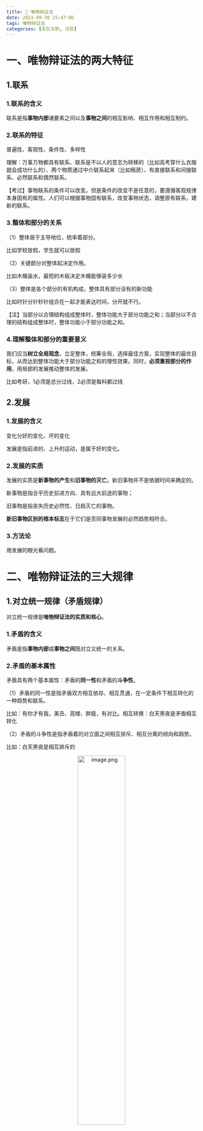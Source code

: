 ```yaml
---
title: 📣 唯物辩证法
date: 2023-09-30 15:47:06
tags: 唯物辩证法
categories: [军队文职, 马哲]
---
```


<meta name="referrer" content="no-referrer"/>

# 一、唯物辩证法的两大特征

## 1.联系

### 1.联系的含义

联系是指**事物内部**诸要素之间以及**事物之间**的相互影响、相互作用和相互制约。

### 2.联系的特征

普遍性、客观性、条件性、多样性

理解：万事万物都具有联系、联系是不以人的意志为转移的（比如高考穿什么衣服就会成功什么的）、两个物质通过中介联系起来（比如租房）、有直接联系和间接联系、必然联系和偶然联系。

【考过】事物联系的条件可以改变。但是条件的改变不是任意的，要遵循客观规律本身固有的属性。人们可以根据事物固有联系，改变事物状态，调整原有联系，建新的联系。

### 3.整体和部分的关系

（1）整体居于主导地位，统率着部分。

比如学校放假，学生就可以放假

（2）关键部分对整体起决定作用。

比如木桶装水，最短的木板决定木桶能够装多少水

（3）整体是各个部分的有机构成，整体具有部分没有的新功能

比如时针分针秒针组合在一起才能表达时间，分开就不行。

【注】当部分以合理结构组成整体时，整体功能大于部分功能之和；当部分以不合理的结构组成整体时，整体功能小于部分功能之和。

### 4.理解整体和部分的重要意义

我们应当**树立全局观念**，立足整体，统筹全局，选择最佳方案，实现整体的最优目标，从而达到整体功能大于部分功能之和的理性效果。同时，**必须重视部分的作用**，用局部的发展推动整体的发展。

比如考研，1必须是总分过线，2必须是每科都过线

## 2.发展

### 1.发展的含义

变化分好的变化、坏的变化

发展是指前进的、上升的运动，是属于好的变化。

### 2.发展的实质

发展的实质是**新事物的产生**和**旧事物的灭亡**。新旧事物并不是依据时间来确定的。

新事物是指合乎历史前进方向、具有远大前途的事物；

旧事物是指丧失历史必然性、日趋灭亡的事物。

**新旧事物区别的根本标志**在于它们是否同事物发展的必然趋势相符合。

### 3.方法论

用发展的眼光看问题。

# 二、唯物辩证法的三大规律

## 1.对立统一规律（矛盾规律）

对立统一规律是**唯物辩证法的实质和核心**。

### 1.矛盾的含义

矛盾是指**事物内部**或**事物之间**既对立又统一的关系。

### 2.矛盾的基本属性

矛盾具有两个基本属性：矛盾的**同一性**和矛盾的**斗争性**。

（1）矛盾的同一性是指矛盾双方相互依存、相互贯通，在一定条件下相互转化的一种趋势和联系。

比如：有你才有我，美丑、高矮、胖瘦，有对比。相互转换：白天黑夜是矛盾相互转化

（2）矛盾的斗争性是指矛盾着的对立面之间相互排斥、相互分离的倾向和趋势。

比如：白天黑夜是相互排斥的

<p align=center><img src="https://p3-juejin.byteimg.com/tos-cn-i-k3u1fbpfcp/8ffd981123734958be7b7236f4a34a62~tplv-k3u1fbpfcp-jj-mark:0:0:0:0:q75.image#?w=1170&h=666&s=207600&e=png&b=ffffff" alt="image.png"  width="50%"/></p>

### 3.矛盾的普遍性和特殊性

（1）矛盾的普遍性

①矛盾存在于一切事物的发展过程中。

②每一事物的发展过程中自始至终存在着矛盾运动。

事事有矛盾、时时有矛盾、方方有矛盾。

（2）矛盾的特殊性

矛盾的特殊性是指具体事物所包含的矛盾以及每一矛盾的各个方面都有其特点。

<p align=center><img src="https://p9-juejin.byteimg.com/tos-cn-i-k3u1fbpfcp/80c79d9dbe6a4458ba8f51c901d1ae35~tplv-k3u1fbpfcp-jj-mark:0:0:0:0:q75.image#?w=1043&h=538&s=378964&e=png&b=d7e0ef" alt="image.png"  width="50%"/></p>

### 4.矛盾发展的不平衡性

（1）主要矛盾和次要矛盾

在复杂事物的矛盾体系中，往往具有多种矛盾，有主要矛盾和次要矛盾之分。

**主要矛盾**是指在诸多矛盾中处于支配地位、对事物发展起决定作用的矛盾；

**次要矛盾**是指处于从属地位、对事物的发展不起决定作用的矛盾。

（2）矛盾的主要方面和次要方面

矛盾着的双方的力量往往是不平衡的，有矛盾的主要方面和次要方面之分。

矛盾的主要方面是一个矛盾中处于支配地位、起主导作用的方面；

矛盾的次要方面是处于被支配地位的方面。

<p align=center><img src="https://p6-juejin.byteimg.com/tos-cn-i-k3u1fbpfcp/b6e58bd901aa4d5098c3568a24eb1f95~tplv-k3u1fbpfcp-jj-mark:0:0:0:0:q75.image#?w=1152&h=468&s=363048&e=png&b=d8e1f1" alt="image.png"  width="50%"/></p>

（3）方法论：坚持两点论和重点论的统一。

坚持两点论，反对一点论；坚持重点论，反对均衡论。

<p align=center><img src="https://p1-juejin.byteimg.com/tos-cn-i-k3u1fbpfcp/9f4fe385a23f458092be3a0e63bf1c9e~tplv-k3u1fbpfcp-jj-mark:0:0:0:0:q75.image#?w=1167&h=599&s=335956&e=png&b=fefefe" alt="image.png"  width="50%"/></p>

### 5.事物发展的内因和外因

唯物辩证法认为，内因是事物变化发展的根据和第一位原因，外因是事物变化发展的条件，外因通过内因起作用。事物的发展是**内外因共同作用**的结果。

比如学习，内因是自己学习的态度，外因是学习的环境

## 2.质量互变规律

### 1.量变和质变的含义

（1）量变是事物**数量的增减**和**组成要素排列次序**的变动。

比如两队人马比赛，分为高级、中级和初级组。为了确保一定赢，可以高级对中级，中级对初级，初级对高级，这样子一定会赢。

（2）质变指事物根本性质的变化。

（3）量变和质变的区分标志：是否超出一定限度。

【注】量变达到一定程度才能实现质变，注重量的积累但没有达到一定程度并不会实现质变。

### 2.量变和质变的辩证关系

（1）量变是质变的必要准备。

（2）质变是量变的必然结果。

（3）总的量变中有部分质变。（烧水的过程中，有一部分是变成蒸汽的）

### 3.方法论

坚持适度原则。重视量的积累。创造条件，促使事物向好的方向转化。

<p align=center><img src="https://p9-juejin.byteimg.com/tos-cn-i-k3u1fbpfcp/5ccfc1e98c284aa3b0b37a4a0698bec7~tplv-k3u1fbpfcp-jj-mark:0:0:0:0:q75.image#?w=1128&h=623&s=298071&e=png&b=fefefe" alt="image.png"  width="50%"/></p>

## 3.否定之否定规律

### 1.肯定和否定

肯定是维持现存事物存在的因素，否定是促使现存事物灭亡的因素。辩证否定的实质是**“扬弃”**，即既克服又保留。

### 2.否定之否定规律的内容

任何事物的发展都要经历“肯定→否定→否定之否定”的过程，其中包括两次否定、三个阶段。

**否定之否定规律揭示了事物发展的前进性与曲折性的统一。**

【考过】辩证的否定，是在事物内在矛盾推动下而进行的自身否定。**事物自身的辩证否定，不是对原有事物的简单抛弃，而是舍弃原有事物中陈旧的、消极的东西，吸取、保留原有事物中积极的、有生命力的东西，并以改造过的形式作为自身存在和发展的条件。**所以辩证否定的实质就是“扬弃”，就是既克服又保留。克服体现着事物发展过程中的间断性，保留体现着发展过程中的连续性。发展的实质是新事物的产生，旧事物的灭亡，即新事物代替旧事物。辩证的否定是事物的自我否定，是事物自身肯定因素和否定因素矛盾运动的必然结果。辨证的否定是事物自身的否定，是既肯定又否定，既克服又保留，任何事物内部都存在着保持事物的存在的肯定方面和促使事物灭亡的否定方面。事物发展的周期表现为: 两次否定，三个阶段即“肯定一否定—否定之否定”。

# 三、五对范畴

## 1.内容和形式

### **1.含义**

内容是构成事物的一切内在要素的总和。

形式是事物的各种内在要素的结构和表现方式。

### **2.内容和形式的关系**

（1）内容决定形式。

例如：3D电影需要戴3D眼镜才能观看

（2）形式对内容有重大的反作用。（好的形式会达到事半功倍的效果）

例如：讲课会更好的接收内容

## 2.现象和本质

### 1.含义

现象是事物的外部联系和表面特征。例如：阴晴雨雪

本质是事物的根本性质和组成事物各个基本要素的内在联系。例如：降雨的本质是气压气流到了一定的程度就会降雨。

### 2.现象的分类

现象中有真象和假象。

真象是从正面表现本质的现象，假象是从反面歪曲表现事物本质的现象。

不管是真象还是假象，都可以表现事物的本质，不过是有正确和错误之分而已。

### 3.现象和本质的辩证关系

（1）现象和本质是对立的：现象是表面的、外部的东西，是可以直接感知的；本质是内在的东西，只能通过抽象思维把握。

（2）现象和本质是统一的：任何现象都表现本质。

## 3.原因和结果

### 1.含义

引起某种现象的现象就是原因。

被某种现象所引起的现象就是结果。

### 2.因果联系

原因和结果构成因果联系，因果关系具有**时间顺序性**，即原因在前，结果在后；

原因和结果之间存在**引起**和**被引起**的关系。

任何现象都会引起其他现象的产生，任何现象的产生都是由其他现象所引起的，这种引起和被引起的关系，叫做因果联系。事物的联系是多种多样的，因果联系则是事物普遍联系中的一种联系。

## 4.可能性和现实性

可能性是指包含在事物中、预示事物发展前途的种种趋势，是**潜在的、尚未实现**的东西。

现实性是指相互联系着的**实际存在的事物**的综合。

## 5.必然性和偶然性

**偶然性**是客观事物联系和发展过程中不一定要发生、可以这样出现也可以那样出现的不确定的趋势。

比如：守株待兔

**必然性**是客观事物联系和发展过程中合乎规律的、一定要发生的、确定不移的趋势

比如：太阳东升西落





# 积累

**1.居安思危，可无备御**

理解：是处在安定的环境中，也要想到可能产生的危难和祸害，便可以减少相应的防备。该句告诉我们，要全面看问题，既要看到现在的“安”，又要看到“安”中存在的“危”，避免事物向不利的方向发展，体现了矛盾双方在一定条件下是会相互转化的哲理。

**2.行百里者半九十**

理解：百里路程走了九十里也只能算是一半，比喻做事越接近成功越困难，因此越要坚持到最后去争取胜利，体现了量变达到一定程度才会引起质变的哲理。

**3.山重水复疑无路，柳暗花明又一村**

理解：山恋重叠水流曲折正担心无路可走，柳绿花艳忽然眼前又出现一个山村，比喻绝境中的希望和转机，体现了事物发展是前进性与曲折性相统一的哲理。

**4.摩擦生热，热胀冷缩**

理解：摩擦会引起生热，热了引起膨胀，冷了引起收缩，均有“引起”的过程，属于**因果关系**。

**5.小者大之渐，微者著之萌**

理解：出自唐代陆费的《兴元论解姜公辅状》，意思是“小”会逐渐积累成“大”，看似微不足道的只是“显著”的萌芽状态，告诉我们任何事情都不是突然发生的，一定是由小到大、由微小变化到显著变化的过程，体现了质量互变规律。

**6.慎独慎微**

慎独，是指人们在独自活动无人监督的情况下，凭着高度自觉，按照一定的道德规范行动，而不做任何有违道德信念、做人原则、违反法律之事。慎微，就是审慎于细微而能见微知著，防微杜渐。告诫我们量达到一定程度，必然会引起质变，因此要重视量变，**坚持适度原则**，而不是注重量的积累。

**7.“沉舟侧畔千帆过，病树前头万木春”**

出自唐代刘禹锡的《酬乐天扬州初逢席上见赠》，意思是沉船旁边有很多船经过，枯树旁边有很多茂盛的树木，比喻新生势力锐不可当。体现的哲学道理是事物是**永恒发展的，新事物不断代替旧事物**。

**8.“蝉噪林逾静，鸟鸣山更幽”**

出自王籍的《入若耶溪》，意为蝉噪阵阵，林间愈见寂静，鸟鸣声声，山中更觉幽深。这句诗是以动对静，矛盾双方相比较而存在，体现了矛盾双方的相互依存。
